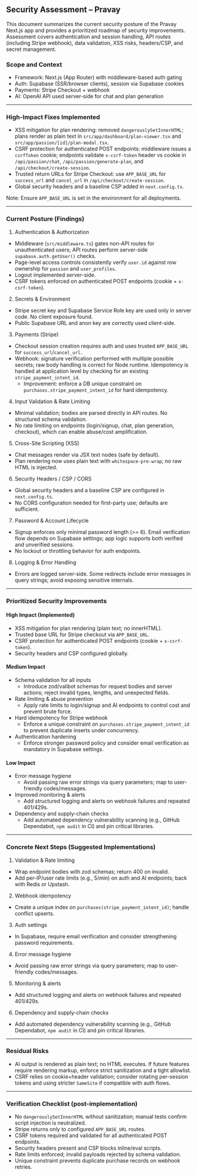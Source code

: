 ## Security Assessment – Pravay

This document summarizes the current security posture of the Pravay Next.js app and provides a prioritized roadmap of security improvements. Assessment covers authentication and session handling, API routes (including Stripe webhook), data validation, XSS risks, headers/CSP, and secret management.

### Scope and Context
- Framework: Next.js (App Router) with middleware-based auth gating
- Auth: Supabase (SSR/browser clients), session via Supabase cookies
- Payments: Stripe Checkout + webhook
 - AI: OpenAI API used server-side for chat and plan generation

---

### High-Impact Fixes Implemented
- XSS mitigation for plan rendering: removed `dangerouslySetInnerHTML`; plans render as plain text in `src/app/dashboard/plan-viewer.tsx` and `src/app/passion/[id]/plan-modal.tsx`.
- CSRF protection for authenticated POST endpoints: middleware issues a `csrfToken` cookie; endpoints validate `x-csrf-token` header vs cookie in `/api/passion/chat`, `/api/passion/generate-plan`, and `/api/checkout/create-session`.
- Trusted return URLs for Stripe Checkout: use `APP_BASE_URL` for `success_url` and `cancel_url` in `/api/checkout/create-session`.
- Global security headers and a baseline CSP added in `next.config.ts`.

Note: Ensure `APP_BASE_URL` is set in the environment for all deployments.

---

### Current Posture (Findings)

1) Authentication & Authorization
- Middleware (`src/middleware.ts`) gates non-API routes for unauthenticated users; API routes perform server-side `supabase.auth.getUser()` checks.
- Page-level access controls consistently verify `user.id` against row ownership for `passion` and `user_profiles`.
- Logout implemented server-side.
 - CSRF tokens enforced on authenticated POST endpoints (cookie + `x-csrf-token`).

2) Secrets & Environment
- Stripe secret key and Supabase Service Role key are used only in server code. No client exposure found.
- Public Supabase URL and anon key are correctly used client-side.

3) Payments (Stripe)
 - Checkout session creation requires auth and uses trusted `APP_BASE_URL` for `success_url`/`cancel_url`.
 - Webhook: signature verification performed with multiple possible secrets; raw body handling is correct for Node runtime. Idempotency is handled at application level by checking for an existing `stripe_payment_intent_id`.
   - Improvement: enforce a DB unique constraint on `purchases.stripe_payment_intent_id` for hard idempotency.

4) Input Validation & Rate Limiting
- Minimal validation; bodies are parsed directly in API routes. No structured schema validation.
- No rate limiting on endpoints (login/signup, chat, plan generation, checkout), which can enable abuse/cost amplification.

5) Cross-Site Scripting (XSS)
 - Chat messages render via JSX text nodes (safe by default).
 - Plan rendering now uses plain text with `whitespace-pre-wrap`; no raw HTML is injected.

6) Security Headers / CSP / CORS
 - Global security headers and a baseline CSP are configured in `next.config.ts`.
 - No CORS configuration needed for first-party use; defaults are sufficient.

7) Password & Account Lifecycle
- Signup enforces only minimal password length (>= 6). Email verification flow depends on Supabase settings; app logic supports both verified and unverified sessions.
- No lockout or throttling behavior for auth endpoints.

8) Logging & Error Handling
- Errors are logged server-side. Some redirects include error messages in query strings; avoid exposing sensitive internals.

---

### Prioritized Security Improvements

#### High Impact (Implemented)
- XSS mitigation for plan rendering (plain text; no innerHTML).
- Trusted base URL for Stripe checkout via `APP_BASE_URL`.
- CSRF protection for authenticated POST endpoints (cookie + `x-csrf-token`).
- Security headers and CSP configured globally.

#### Medium Impact
- Schema validation for all inputs
  - Introduce zod/valibot schemas for request bodies and server actions; reject invalid types, lengths, and unexpected fields.
- Rate limiting & abuse prevention
  - Apply rate limits to login/signup and AI endpoints to control cost and prevent brute force.
- Hard idempotency for Stripe webhook
  - Enforce a unique constraint on `purchases.stripe_payment_intent_id` to prevent duplicate inserts under concurrency.
- Authentication hardening
  - Enforce stronger password policy and consider email verification as mandatory in Supabase settings.

#### Low Impact
- Error message hygiene
  - Avoid passing raw error strings via query parameters; map to user-friendly codes/messages.
- Improved monitoring & alerts
  - Add structured logging and alerts on webhook failures and repeated 401/429s.
- Dependency and supply-chain checks
  - Add automated dependency vulnerability scanning (e.g., GitHub Dependabot, `npm audit` in CI) and pin critical libraries.

---

### Concrete Next Steps (Suggested Implementations)

1) Validation & Rate limiting
- Wrap endpoint bodies with zod schemas; return 400 on invalid.
- Add per-IP/user rate limits (e.g., 5/min) on auth and AI endpoints; back with Redis or Upstash.

2) Webhook idempotency
- Create a unique index on `purchases(stripe_payment_intent_id)`; handle conflict upserts.

3) Auth settings
- In Supabase, require email verification and consider strengthening password requirements.

4) Error message hygiene
- Avoid passing raw error strings via query parameters; map to user-friendly codes/messages.

5) Monitoring & alerts
- Add structured logging and alerts on webhook failures and repeated 401/429s.

6) Dependency and supply-chain checks
- Add automated dependency vulnerability scanning (e.g., GitHub Dependabot, `npm audit` in CI) and pin critical libraries.

---

### Residual Risks
- AI output is rendered as plain text; no HTML executes. If future features require rendering markup, enforce strict sanitization and a tight allowlist.
- CSRF relies on cookie+header validation; consider rotating per-session tokens and using stricter `SameSite` if compatible with auth flows.

---

### Verification Checklist (post-implementation)
- No `dangerouslySetInnerHTML` without sanitization; manual tests confirm script injection is neutralized.
- Stripe returns only to configured `APP_BASE_URL` routes.
- CSRF tokens required and validated for all authenticated POST endpoints.
- Security headers present and CSP blocks inline/eval scripts.
- Rate limits enforced; invalid payloads rejected by schema validation.
- Unique constraint prevents duplicate purchase records on webhook retries.


